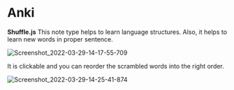 # Anki

**Shuffle.js**
This note type helps to learn language structures. Also, it helps to learn new words in proper sentence.

![Screenshot_2022-03-29-14-17-55-709](https://user-images.githubusercontent.com/21076066/160584826-c04a9007-eaf0-4adf-a343-93b63391e2cb.jpeg)

It is clickable and you can reorder the scrambled words into the right order.

![Screenshot_2022-03-29-14-25-41-874](https://user-images.githubusercontent.com/21076066/160585928-1f678ecd-15bc-4349-9b76-98507eda3fbe.jpeg)

